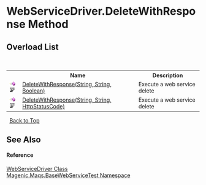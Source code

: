 # WebServiceDriver.DeleteWithResponse Method 
 


## Overload List
&nbsp;<table><tr><th></th><th>Name</th><th>Description</th></tr><tr><td>![Public method](media/pubmethod.gif "Public method")![Code example](media/CodeExample.png "Code example")</td><td><a href="MAQS_5/WebServices_AUTOGENERATED/WebServiceDriver-DeleteWithResponse_Method_(String,_String,_Boolean)">DeleteWithResponse(String, String, Boolean)</a></td><td>
Execute a web service delete</td></tr><tr><td>![Public method](media/pubmethod.gif "Public method")![Code example](media/CodeExample.png "Code example")</td><td><a href="MAQS_5/WebServices_AUTOGENERATED/WebServiceDriver-DeleteWithResponse_Method_(String,_String,_HttpStatusCode)">DeleteWithResponse(String, String, HttpStatusCode)</a></td><td>
Execute a web service delete</td></tr></table>&nbsp;
<a href="#webservicedriver.deletewithresponse-method">Back to Top</a>

## See Also


#### Reference
<a href="MAQS_5/WebServices_AUTOGENERATED/WebServiceDriver_Class">WebServiceDriver Class</a><br /><a href="MAQS_5/WebServices_AUTOGENERATED/Magenic-Maqs-BaseWebServiceTest_Namespace">Magenic.Maqs.BaseWebServiceTest Namespace</a><br />